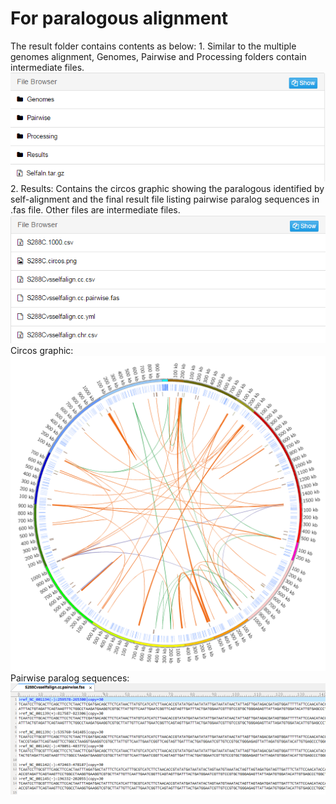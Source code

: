 # For paralogous alignment

The result folder contains contents as below:
	1. Similar to the multiple genomes alignment, Genomes, Pairwise and Processing folders contain intermediate files.
![folders](./pic/para_result/folders.png "folders")
	2. Results: Contains the circos graphic showing the paralogous identified by self-alignment and the final result file listing pairwise paralog sequences in .fas file. Other files are intermediate files.
![res_fld](./pic/para_result/res_fld.png "res_fld")
Circos graphic:
![circos](./pic/para_result/circos.png "circos")
Pairwise paralog sequences:
![pairwise](./pic/para_result/pairwise.png "pairwise")